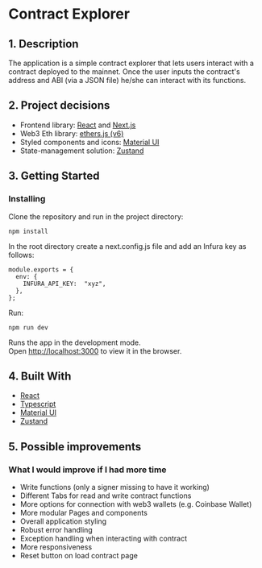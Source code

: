 # Contract Explorer

## 1. Description

The application is a simple contract explorer that lets users interact with a contract deployed to the mainnet.
Once the user inputs the contract's address and ABI (via a JSON file) he/she can interact with its functions.

## 2. Project decisions

- Frontend library: [React](https://reactjs.org/) and [Next.js](https://nextjs.org/)
- Web3 Eth library: [ethers.js (v6)](https://docs.ethers.org/v6/)
- Styled components and icons: [Material UI](https://mui.com/)
- State-management solution: [Zustand](https://github.com/pmndrs/zustand)

## 3. Getting Started

### Installing

Clone the repository and run in the project directory:

`npm install`

In the root directory create a next.config.js file and add an Infura key as follows:

```
module.exports = {
  env: {
    INFURA_API_KEY:  "xyz",
  },
};
```

Run:

`npm run dev`

Runs the app in the development mode.\
Open [http://localhost:3000](http://localhost:3000) to view it in the browser.

## 4. Built With

- [React](https://reactjs.org/)
- [Typescript](https://www.typescriptlang.org/)
- [Material UI](https://mui.com/)
- [Zustand](https://github.com/pmndrs/zustand)

## 5. Possible improvements

### What I would improve if I had more time

- Write functions (only a signer missing to have it working)
- Different Tabs for read and write contract functions
- More options for connection with web3 wallets (e.g. Coinbase Wallet)
- More modular Pages and components
- Overall application styling
- Robust error handling
- Exception handling when interacting with contract
- More responsiveness
- Reset button on load contract page
